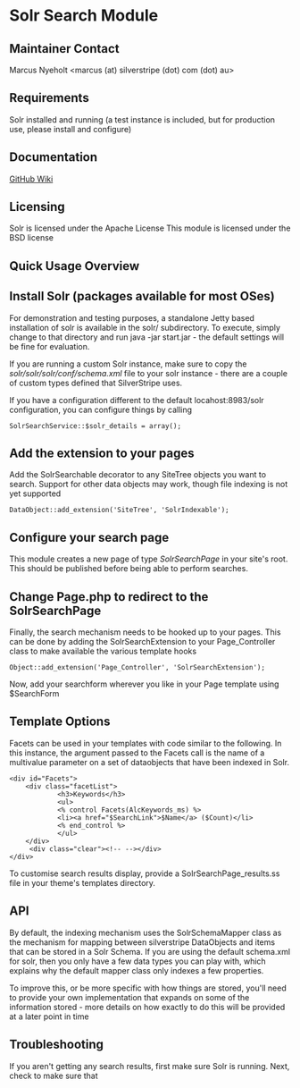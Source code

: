 Solr Search Module
==================

Maintainer Contact
------------------
Marcus Nyeholt
<marcus (at) silverstripe (dot) com (dot) au>

Requirements
------------
Solr installed and running (a test instance is included, but for production
use, please install and configure)

Documentation
-------------
[GitHub Wiki](http://wiki.github.com/nyeholt/silverstripe-solr)

Licensing
-----------------------------------------------
Solr is licensed under the Apache License
This module is licensed under the BSD license

Quick Usage Overview
-----------------------------------------------

## Install Solr (packages available for most OSes)

For demonstration and testing purposes, a standalone Jetty based
installation of solr is available in the solr/ subdirectory. To execute,
simply change to that directory and run java -jar start.jar - the default
settings will be fine for evaluation.

If you are running a custom Solr instance, make sure to copy the
*solr/solr/solr/conf/schema.xml* file to your solr instance - there are
a couple of custom types defined that SilverStripe uses. 

If you have a configuration different to the default locahost:8983/solr
configuration, you can configure things by calling

`SolrSearchService::$solr_details = array();`

## Add the extension to your pages

Add the SolrSearchable decorator to any SiteTree objects you want to search.
Support for other data objects may work, though file indexing is not yet
supported

	DataObject::add_extension('SiteTree', 'SolrIndexable');

## Configure your search page

This module creates a new page of type _SolrSearchPage_ in your site's root.
This should be published before being able to perform searches.

## Change Page.php to redirect to the SolrSearchPage

Finally, the search mechanism needs to be hooked up to your pages. This can be done
by adding the SolrSearchExtension to your Page_Controller class to make available
the various template hooks

	Object::add_extension('Page_Controller', 'SolrSearchExtension');

Now, add your searchform wherever you like in your Page template using $SearchForm

Template Options
----------------

Facets can be used in your templates with code similar to the following. In this instance, the
argument passed to the Facets call is the name of a multivalue parameter on a set of dataobjects
that have been indexed in Solr.

	<div id="Facets">
		<div class="facetList">
				<h3>Keywords</h3>
				<ul>
				<% control Facets(AlcKeywords_ms) %>
				<li><a href="$SearchLink">$Name</a> ($Count)</li>
				<% end_control %>
				</ul>
		</div>
		 <div class="clear"><!-- --></div>
	</div>


To customise search results display, provide a SolrSearchPage_results.ss
file in your theme's templates directory. 

API
---

By default, the indexing mechanism uses the SolrSchemaMapper class as the 
mechanism for mapping between silverstripe DataObjects and items that can 
be stored in a Solr Schema. If you are using the default schema.xml for solr, 
then you only have a few data types you can play with, which explains why
the default mapper class only indexes a few properties. 

To improve this, or be more specific with how things are stored, you'll 
need to provide your own implementation that expands on some of the
information stored - more details on how exactly to do this will be
provided at a later point in time


Troubleshooting
---------------

If you aren't getting any search results, first make sure Solr is running. Next, check to make sure that
